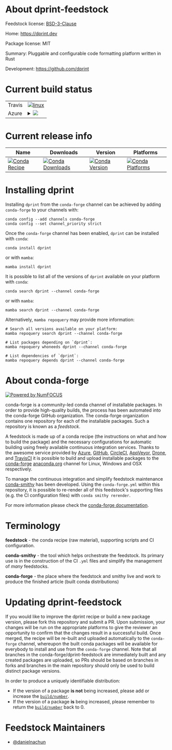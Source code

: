 About dprint-feedstock
======================

Feedstock license: [BSD-3-Clause](https://github.com/conda-forge/dprint-feedstock/blob/main/LICENSE.txt)

Home: https://dprint.dev

Package license: MIT

Summary: Pluggable and configurable code formatting platform written in Rust

Development: https://github.com/dprint

Current build status
====================


<table><tr>
    <td>Travis</td>
    <td>
      <a href="https://app.travis-ci.com/conda-forge/dprint-feedstock">
        <img alt="linux" src="https://img.shields.io/travis/com/conda-forge/dprint-feedstock/main.svg?label=Linux">
      </a>
    </td>
  </tr>
    
  <tr>
    <td>Azure</td>
    <td>
      <details>
        <summary>
          <a href="https://dev.azure.com/conda-forge/feedstock-builds/_build/latest?definitionId=23330&branchName=main">
            <img src="https://dev.azure.com/conda-forge/feedstock-builds/_apis/build/status/dprint-feedstock?branchName=main">
          </a>
        </summary>
        <table>
          <thead><tr><th>Variant</th><th>Status</th></tr></thead>
          <tbody><tr>
              <td>linux_64</td>
              <td>
                <a href="https://dev.azure.com/conda-forge/feedstock-builds/_build/latest?definitionId=23330&branchName=main">
                  <img src="https://dev.azure.com/conda-forge/feedstock-builds/_apis/build/status/dprint-feedstock?branchName=main&jobName=linux&configuration=linux%20linux_64_" alt="variant">
                </a>
              </td>
            </tr><tr>
              <td>linux_aarch64</td>
              <td>
                <a href="https://dev.azure.com/conda-forge/feedstock-builds/_build/latest?definitionId=23330&branchName=main">
                  <img src="https://dev.azure.com/conda-forge/feedstock-builds/_apis/build/status/dprint-feedstock?branchName=main&jobName=linux&configuration=linux%20linux_aarch64_" alt="variant">
                </a>
              </td>
            </tr><tr>
              <td>linux_ppc64le</td>
              <td>
                <a href="https://dev.azure.com/conda-forge/feedstock-builds/_build/latest?definitionId=23330&branchName=main">
                  <img src="https://dev.azure.com/conda-forge/feedstock-builds/_apis/build/status/dprint-feedstock?branchName=main&jobName=linux&configuration=linux%20linux_ppc64le_" alt="variant">
                </a>
              </td>
            </tr><tr>
              <td>osx_64</td>
              <td>
                <a href="https://dev.azure.com/conda-forge/feedstock-builds/_build/latest?definitionId=23330&branchName=main">
                  <img src="https://dev.azure.com/conda-forge/feedstock-builds/_apis/build/status/dprint-feedstock?branchName=main&jobName=osx&configuration=osx%20osx_64_" alt="variant">
                </a>
              </td>
            </tr><tr>
              <td>win_64</td>
              <td>
                <a href="https://dev.azure.com/conda-forge/feedstock-builds/_build/latest?definitionId=23330&branchName=main">
                  <img src="https://dev.azure.com/conda-forge/feedstock-builds/_apis/build/status/dprint-feedstock?branchName=main&jobName=win&configuration=win%20win_64_" alt="variant">
                </a>
              </td>
            </tr>
          </tbody>
        </table>
      </details>
    </td>
  </tr>
</table>

Current release info
====================

| Name | Downloads | Version | Platforms |
| --- | --- | --- | --- |
| [![Conda Recipe](https://img.shields.io/badge/recipe-dprint-green.svg)](https://anaconda.org/conda-forge/dprint) | [![Conda Downloads](https://img.shields.io/conda/dn/conda-forge/dprint.svg)](https://anaconda.org/conda-forge/dprint) | [![Conda Version](https://img.shields.io/conda/vn/conda-forge/dprint.svg)](https://anaconda.org/conda-forge/dprint) | [![Conda Platforms](https://img.shields.io/conda/pn/conda-forge/dprint.svg)](https://anaconda.org/conda-forge/dprint) |

Installing dprint
=================

Installing `dprint` from the `conda-forge` channel can be achieved by adding `conda-forge` to your channels with:

```
conda config --add channels conda-forge
conda config --set channel_priority strict
```

Once the `conda-forge` channel has been enabled, `dprint` can be installed with `conda`:

```
conda install dprint
```

or with `mamba`:

```
mamba install dprint
```

It is possible to list all of the versions of `dprint` available on your platform with `conda`:

```
conda search dprint --channel conda-forge
```

or with `mamba`:

```
mamba search dprint --channel conda-forge
```

Alternatively, `mamba repoquery` may provide more information:

```
# Search all versions available on your platform:
mamba repoquery search dprint --channel conda-forge

# List packages depending on `dprint`:
mamba repoquery whoneeds dprint --channel conda-forge

# List dependencies of `dprint`:
mamba repoquery depends dprint --channel conda-forge
```


About conda-forge
=================

[![Powered by
NumFOCUS](https://img.shields.io/badge/powered%20by-NumFOCUS-orange.svg?style=flat&colorA=E1523D&colorB=007D8A)](https://numfocus.org)

conda-forge is a community-led conda channel of installable packages.
In order to provide high-quality builds, the process has been automated into the
conda-forge GitHub organization. The conda-forge organization contains one repository
for each of the installable packages. Such a repository is known as a *feedstock*.

A feedstock is made up of a conda recipe (the instructions on what and how to build
the package) and the necessary configurations for automatic building using freely
available continuous integration services. Thanks to the awesome service provided by
[Azure](https://azure.microsoft.com/en-us/services/devops/), [GitHub](https://github.com/),
[CircleCI](https://circleci.com/), [AppVeyor](https://www.appveyor.com/),
[Drone](https://cloud.drone.io/welcome), and [TravisCI](https://travis-ci.com/)
it is possible to build and upload installable packages to the
[conda-forge](https://anaconda.org/conda-forge) [anaconda.org](https://anaconda.org/)
channel for Linux, Windows and OSX respectively.

To manage the continuous integration and simplify feedstock maintenance
[conda-smithy](https://github.com/conda-forge/conda-smithy) has been developed.
Using the ``conda-forge.yml`` within this repository, it is possible to re-render all of
this feedstock's supporting files (e.g. the CI configuration files) with ``conda smithy rerender``.

For more information please check the [conda-forge documentation](https://conda-forge.org/docs/).

Terminology
===========

**feedstock** - the conda recipe (raw material), supporting scripts and CI configuration.

**conda-smithy** - the tool which helps orchestrate the feedstock.
                   Its primary use is in the construction of the CI ``.yml`` files
                   and simplify the management of *many* feedstocks.

**conda-forge** - the place where the feedstock and smithy live and work to
                  produce the finished article (built conda distributions)


Updating dprint-feedstock
=========================

If you would like to improve the dprint recipe or build a new
package version, please fork this repository and submit a PR. Upon submission,
your changes will be run on the appropriate platforms to give the reviewer an
opportunity to confirm that the changes result in a successful build. Once
merged, the recipe will be re-built and uploaded automatically to the
`conda-forge` channel, whereupon the built conda packages will be available for
everybody to install and use from the `conda-forge` channel.
Note that all branches in the conda-forge/dprint-feedstock are
immediately built and any created packages are uploaded, so PRs should be based
on branches in forks and branches in the main repository should only be used to
build distinct package versions.

In order to produce a uniquely identifiable distribution:
 * If the version of a package **is not** being increased, please add or increase
   the [``build/number``](https://docs.conda.io/projects/conda-build/en/latest/resources/define-metadata.html#build-number-and-string).
 * If the version of a package **is** being increased, please remember to return
   the [``build/number``](https://docs.conda.io/projects/conda-build/en/latest/resources/define-metadata.html#build-number-and-string)
   back to 0.

Feedstock Maintainers
=====================

* [@danielnachun](https://github.com/danielnachun/)

